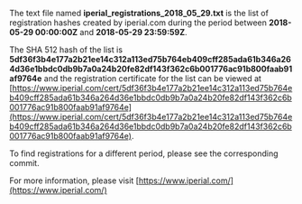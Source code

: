 The text file named **iperial_registrations_2018_05_29.txt** is the list of registration hashes created by iperial.com during the period between **2018-05-29 00:00:00Z** and **2018-05-29 23:59:59Z**.

The SHA 512 hash of the list is **5df36f3b4e177a2b21ee14c312a113ed75b764eb409cff285ada61b346a264d36e1bbdc0db9b7a0a24b20fe82df143f362c6b001776ac91b800faab91af9764e** and the registration certificate for the list can be viewed at [https://www.iperial.com/cert/5df36f3b4e177a2b21ee14c312a113ed75b764eb409cff285ada61b346a264d36e1bbdc0db9b7a0a24b20fe82df143f362c6b001776ac91b800faab91af9764e](https://www.iperial.com/cert/5df36f3b4e177a2b21ee14c312a113ed75b764eb409cff285ada61b346a264d36e1bbdc0db9b7a0a24b20fe82df143f362c6b001776ac91b800faab91af9764e).

To find registrations for a different period, please see the corresponding commit.

For more information, please visit [https://www.iperial.com/](https://www.iperial.com/)
